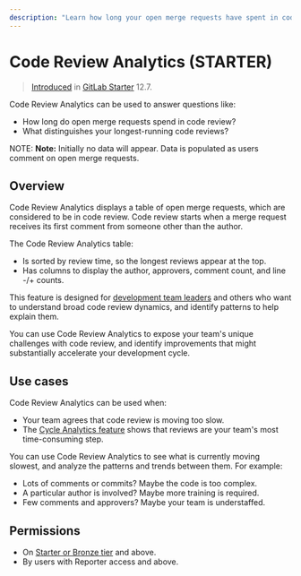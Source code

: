 ```yaml
---
description: "Learn how long your open merge requests have spent in code review, and what distinguishes the longest-running." # Up to ~200 chars long. They will be displayed in Google Search snippets. It may help to write the page intro first, and then reuse it here.
---
```


# Code Review Analytics **(STARTER)**

> [Introduced](https://gitlab.com/gitlab-org/gitlab/issues/38062) in [GitLab Starter](https://about.gitlab.com/pricing/) 12.7.

Code Review Analytics can be used to answer questions like:

- How long do open merge requests spend in code review?
- What distinguishes your longest-running code reviews?

NOTE: **Note:**
Initially no data will appear. Data is populated as users comment on open merge requests.

## Overview

Code Review Analytics displays a table of open merge requests, which are considered to be in code review.
Code review starts when a merge request receives its first comment from someone other than the author.

The Code Review Analytics table:

- Is sorted by review time, so the longest reviews appear at the top.
- Has columns to display the author, approvers, comment count, and line -/+ counts.

This feature is designed for [development team leaders](https://about.gitlab.com/handbook/marketing/product-marketing/roles-personas/#delaney-development-team-lead)
and others who want to understand broad code review dynamics, and identify patterns to help explain them.

You can use Code Review Analytics to expose your team's unique challenges with code review, and
identify improvements that might substantially accelerate your development cycle.

## Use cases

Code Review Analytics can be used when:

- Your team agrees that code review is moving too slow.
- The [Cycle Analytics feature](cycle_analytics.md) shows that reviews are your team's most time-consuming step.

You can use Code Review Analytics to see what is currently moving slowest, and analyze the patterns
and trends between them. For example:

- Lots of comments or commits? Maybe the code is too complex.
- A particular author is involved? Maybe more training is required.
- Few comments and approvers? Maybe your team is understaffed.

## Permissions

- On [Starter or Bronze tier](https://about.gitlab.com/pricing/) and above.
- By users with Reporter access and above.
